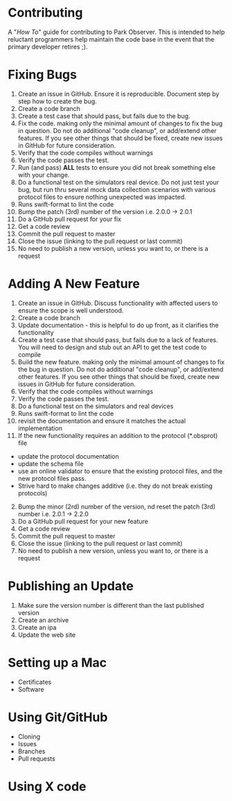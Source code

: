 Contributing
============

A "_How To_" guide for contributing to Park Observer.
This is intended to help reluctant programmers help maintain the code base
in the event that the primary developer retires ;).

# Fixing Bugs
1) Create an issue in GitHub. Ensure it is reproducible.  Document step by step how to create the bug.
2) Create a code branch
2) Create a test case that should pass, but fails due to the bug.
2) Fix the code. making only the minimal amount of changes to fix the bug in question.
Do not do additional "code cleanup", or add/extend other features.
If you see other things that should be fixed, create new issues in GitHub for future consideration.
2) Verify that the code compiles without warnings
2) Verify the code passes the test.
2) Run (and pass) __ALL__ tests to ensure you did not break something else with your change.
2) Do a functional test on the simulators real device. Do not just test your bug, but run thru
   several mock data collection scenarios with various protocol files to ensure nothing unexpected
   was impacted. 
2) Runs swift-format to lint the code
2) Bump the patch (3rd) number of the version i.e. 2.0.0 -> 2.0.1
2) Do a GitHub pull request for your fix
2) Get a code review 
2) Commit the pull request to master
2) Close the issue (linking to the pull request or last commit)
2) No need to publish a new version, unless you want to, or there is a request 

# Adding A New Feature
1) Create an issue in GitHub. Discuss functionality with affected users to ensure the scope is well understood.
2) Create a code branch
2) Update documentation - this is helpful to do up front, as it clarifies the functionality
2) Create a test case that should pass, but fails due to a lack of features.  You will need to design and stub out an API to get the test code to compile
2) Build the new feature. making only the minimal amount of changes to fix the bug in question.
Do not do additional "code cleanup", or add/extend other features.
If you see other things that should be fixed, create new issues in GitHub for future consideration.
2) Verify that the code compiles without warnings
2) Verify the code passes the test.
2) Do a functional test on the simulators and real devices
2) Runs swift-format to lint the code
2) revisit the documentation and ensure it matches the actual implementation
2) If the new functionality requires an addition to the protocol (*.obsprot) file
  * update the protocol documentation
  * update the schema file
  * use an online validator to ensure that the existing protocol files, and the new protocol files pass.
  * Strive hard to make changes additive (i.e. they do not break existing protocols)
2) Bump the minor (2rd) number of the version, nd reset the patch (3rd) number i.e. 2.0.1 -> 2.2.0
2) Do a GitHub pull request for your new feature
2) Get a code review 
2) Commit the pull request to master
2) Close the issue (linking to the pull request or last commit)
2) No need to publish a new version, unless you want to, or there is a request 

# Publishing an Update
1) Make sure the version number is different than the last published version
2) Create an archive
3) Create an ipa
4) Update the web site

# Setting up a Mac
* Certificates
* Software

# Using Git/GitHub
* Cloning
* Issues
* Branches
* Pull requests

# Using X code
